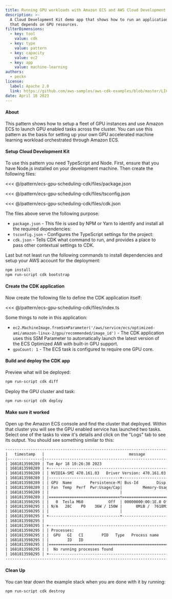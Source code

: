 ```yaml
---
title: Running GPU workloads with Amazon ECS and AWS Cloud Development Kit
description: >-
  A Cloud Development Kit demo app that shows how to run an application
  that depends on GPU resources.
filterDimensions:
  - key: tool
    value: cdk
  - key: type
    value: pattern
  - key: capacity
    value: ec2
  - key: app
    value: machine-learning
authors:
  - peckn
license:
  label: Apache 2.0
  link: https://github.com/aws-samples/aws-cdk-examples/blob/master/LICENSE
date: April 18 2023
---
```


#### About

This pattern shows how to setup a fleet of GPU instances and use Amazon ECS to launch GPU enabled tasks across the cluster. You can use this pattern as the basis for setting up your own GPU accelerated machine learning workload orchestrated through Amazon ECS.

#### Setup Cloud Development Kit

To use this pattern you need TypeScript and Node. First, ensure that you have Node.js installed on your development machine. Then create the following files:

<tabs>
<tab label="package.json">

<<< @/pattern/ecs-gpu-scheduling-cdk/files/package.json

</tab>

<tab label='tsconfig.json'>

<<< @/pattern/ecs-gpu-scheduling-cdk/files/tsconfig.json

</tab>

<tab label='cdk.json'>

<<< @/pattern/ecs-gpu-scheduling-cdk/files/cdk.json

</tab>
</tabs>

The files above serve the following purpose:

- `package.json` - This file is used by NPM or Yarn to identify and install all the required dependencies:
- `tsconfig.json` - Configures the TypeScript settings for the project:
- `cdk.json` - Tells CDK what command to run, and provides a place to pass other contextual settings to CDK.

Last but not least run the following commands to install dependencies and setup your AWS account for the deployment:

```sh
npm install
npm run-script cdk bootstrap
```

#### Create the CDK application

Now create the following file to define the CDK application itself:

<<< @/pattern/ecs-gpu-scheduling-cdk/files/index.ts

Some things to note in this application:

- `ec2.MachineImage.fromSsmParameter('/aws/service/ecs/optimized-ami/amazon-linux-2/gpu/recommended/image_id')` - The CDK application uses this SSM Parameter to automatically launch the latest version of the ECS Optimized AMI with built-in GPU support.
- `gpuCount: 1` - The ECS task is configured to require one GPU core.

#### Build and deploy the CDK app

Preview what will be deployed:

```sh
npm run-script cdk diff
```

Deploy the GPU cluster and task:

```sh
npm run-script cdk deploy
```

#### Make sure it worked

Open up the Amazon ECS console and find the cluster that deployed.
Within that cluster you will see the GPU enabled service has launched
two tasks. Select one of the tasks to view it's details and click on the "Logs"
tab to see its output. You should see something similar to this:

```txt
---------------------------------------------------------------------------------------------------
|   timestamp   |                                     message                                     |
|---------------|---------------------------------------------------------------------------------|
| 1681813598289 | Tue Apr 18 10:26:38 2023                                                        |
| 1681813598289 | +-----------------------------------------------------------------------------+ |
| 1681813598289 | | NVIDIA-SMI 470.161.03   Driver Version: 470.161.03   CUDA Version: 11.4     | |
| 1681813598289 | |-------------------------------+----------------------+----------------------+ |
| 1681813598289 | | GPU  Name        Persistence-M| Bus-Id        Disp.A | Volatile Uncorr. ECC | |
| 1681813598289 | | Fan  Temp  Perf  Pwr:Usage/Cap|         Memory-Usage | GPU-Util  Compute M. | |
| 1681813598289 | |                               |                      |               MIG M. | |
| 1681813598289 | |===============================+======================+======================| |
| 1681813598295 | |   0  Tesla M60           Off  | 00000000:00:1E.0 Off |                    0 | |
| 1681813598295 | | N/A   28C    P0    36W / 150W |      0MiB /  7618MiB |     98%      Default | |
| 1681813598295 | |                               |                      |                  N/A | |
| 1681813598295 | +-------------------------------+----------------------+----------------------+ |
| 1681813598295 |                                                                                 |
| 1681813598295 | +-----------------------------------------------------------------------------+ |
| 1681813598295 | | Processes:                                                                  | |
| 1681813598295 | |  GPU   GI   CI        PID   Type   Process name                  GPU Memory | |
| 1681813598295 | |        ID   ID                                                   Usage      | |
| 1681813598295 | |=============================================================================| |
| 1681813598295 | |  No running processes found                                                 | |
| 1681813598295 | +-----------------------------------------------------------------------------+ |
---------------------------------------------------------------------------------------------------
```

#### Clean Up

You can tear down the example stack when you are done with it by running:

```sh
npm run-script cdk destroy
```